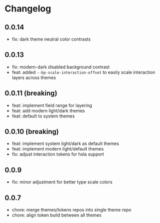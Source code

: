 # Changelog

## 0.0.14
- fix: dark theme neutral color contrasts

## 0.0.13
- fix: modern-dark disabled background contrast
- feat: added `--bp-scale-interaction-offset` to easily scale interaction layers across themes

## 0.0.11 (breaking)
- feat: implement field range for layering
- feat: add modern light/dark themes
- feat: default to system themes

## 0.0.10 (breaking)
- feat: implement system light/dark as default themes
- feat: implement modern light/default themes
- fix: adjust interaction tokens for hsla support

## 0.0.9
- fix: minor adjustment for better type scale colors

## 0.0.7
- chore: merge themes/tokens repos into single theme repo
- chore: align token build between all themes